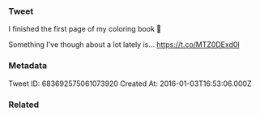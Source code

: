 ### Tweet
I finished the first page of my coloring book 💜

Something I've though about a lot lately is… https://t.co/MTZ0DExd0l

### Metadata
Tweet ID: 683692575061073920
Created At: 2016-01-03T16:53:06.000Z

### Related

